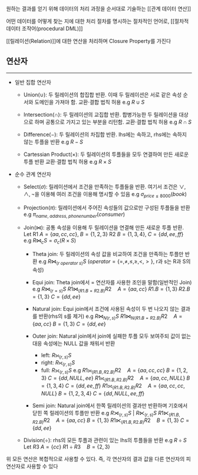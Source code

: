 
원하는 결과를 얻기 위해 데이터의 처리 과정을 순서대로 기술하는 [[관계 데이터 연산]]

어떤 데이터를 어떻게 찾는 지에 대한 처리 절차를 명시하는 절차적인 언어로, [[절차적 데이터 조작어(procedural DML)]]

[[릴레이션(Relation)]]에 대한 연산을 처리하며 Closure Property를 가진다

## **연산자**
---
+ 일반 집합 연산자
	+ Union($\cup$): 두 릴레이션의 합집합 반환. 이때 두 릴레이션은 서로 같은 속성 순서와 도메인을 가져야 함. 교환$\cdot$결합 법칙 허용 
		  e.g $R \cup S$
		  
	+ Intersection($\cap$): 두 릴레이션의 교집합 반환. 합병가능한 두 릴레이션을 대상으로 하며 공통으로 가지고 있는 부분을 리턴함. 교환$\cdot$결합 법칙 허용 
		  e.g $R\cap S$
		  
	+ Difference($-$): 두 릴레이션의 차집합 반환. lhs에는 속하고, rhs에는 속하지 않는 투플을 반환
		  e.g $R-S$
		  
	+ Cartessian Product($\times$): 두 릴레이션의 투플들을 모두 연결하여 만든 새로운 투플 반환 교환$\cdot$결합 법칙 허용 
		  e.g $R\times S$
		  
+ 순수 관계 연산자
	+ Select($\sigma$): 릴레이션에서 조건을 만족하는 투플들을 반환. 여기서 조건은 $\vee, \wedge, \neg$을 이용해 여러 조건을 이용해 명시할 수 있음
		  e.g $\sigma_{price\leq8000}(book)$
		  
	+ Projection($\pi$): 릴레이션에서 주어진 속성들의 값으로만 구성된 투플들을 반환
		  e.g $\pi_{name, \; address, \;phonenumber}(consumer)$
		  
	+ Join($\bowtie$): 공통 속성을 이용해 두 릴레이션을 연결해 만든 새로운 투플 반환. 
		  Let R1 $A = \{aa, cc, cc\}, \; B = \{1, 2, 3\}$ R2 $B = \{1, 3, 4\}, \; C =\{dd, ee, ff\}$
		  e.g $R\bowtie_c S = \sigma_c (R\times S)$
		  
		+ Theta join: 두 릴레이션의 속성 값을 비교하여 조건을 만족하는 투플만 반환
			  e.g $R\bowtie_{(r \; operator \; s)} S$ ($operator = \{=, \neq, \leq, \geq, <, >\}$, r과 s는 R과 S의 속성)
			  
		+ Equi join: Theta join에서 $=$ 연산자를 사용한 조인을 말함(일반적인 Join)
			  e.g $R\bowtie_{(r =  s)} S$
			  $R1\bowtie_{(R1.B = R2.B)} R2\quad A=\{aa, cc\}\; R1.B=\{1, 3\} \; R2.B =\{1, 3\}\; C=\{dd, ee\}$
			  
		+ Natural join: Equi join에서 조건에 사용된 속성이 두 번 나오지 않는 결과를 반환(rhs의 s를 제거)
			  e.g $R\bowtie_{N(r, s)} S$
			  $R1\bowtie_{N(R1.B = R2.B)} R2\quad A=\{aa, cc\}\; B=\{1, 3\} \; C=\{dd, ee\}$
			  
		+ Outer join: Natural join에서 join에 실패한 투플 모두 보여주되 값이 없는 대응 속성에는 NULL 값을 채워서 반환
			+ left: $R⟕_{(r, s)} S$
			+ right: $R⟖_{(r, s)} S$
			+ full: $R⟗_{(r, s)} S$
			e.g 
			$R1⟕_{(R1.B, R2.B)}R2 \quad A=\{aa, cc, cc\}\; B=\{1, 2, 3\} \; C=\{dd, NULL, ee\}$
			$R1⟖_{(R1.B, R2.B)}R2 \quad A=\{aa, cc, NULL\}\; B=\{1, 3, 4\} \; C=\{dd, ee, ff\}$ 	$R1⟗_{(R1.B, R2.B)}R2 \quad A=\{aa, cc, cc, NULL\}\; B=\{1, 2, 3, 4\} \; C=\{dd, NULL, ee, ff\}$	
		+ Semi join: Natural join에서 한쪽 릴레이션의 결과만 반환하며 기호에서 닫힌 쪽 릴레이션의 투플만 반환
			  e.g $R\rtimes_{(r,s)}S$ | $R\ltimes_{(r,s)}S$
			  $R1\ltimes_{(R1.B, R2.B)} R2\quad A=\{aa, cc\}\; B=\{1, 3\}$
			  $R1\ltimes_{(R1.B, R2.B)} R2\quad B=\{1, 3\} \; C=\{dd, ee\}$
			  
	+ Division($\div$): rhs의 모든 투플과 관련이 있는 lhs의 투플들을 반환
		  e.g $R\div S$
		  Let $R3 \; A = \{cc\}$
			  $R1 \div R3 \quad B=\{2, 3\}$ 

위 모든 연산은 복합적으로 사용할 수 있다. 즉, 각 연산자의 결과 값을 다른 연산자의 피연산자로 사용할 수 있다

